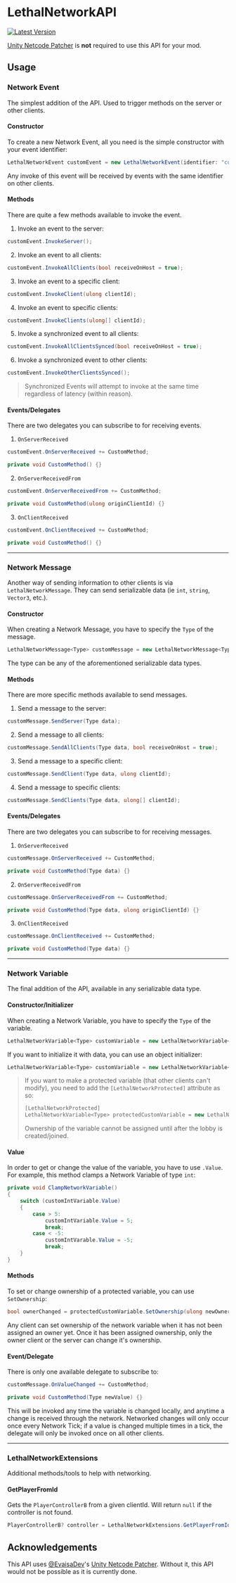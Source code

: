 # LethalNetworkAPI


[![Latest Version](https://img.shields.io/thunderstore/v/2018/LC_API?logo=thunderstore&logoColor=white)](https://thunderstore.io/c/lethal-company/p/xilophor/LethalNetworkAPI)

[Unity Netcode Patcher](https://github.com/EvaisaDev/UnityNetcodePatcher/) is **not** required to use this API for your mod.

## Usage

### Network Event

The simplest addition of the API. Used to trigger methods on the server or other clients.

#### Constructor

To create a new Network Event, all you need is the simple constructor with your event identifier:

```csharp
LethalNetworkEvent customEvent = new LethalNetworkEvent(identifier: "customIdentifier");
```

Any invoke of this event will be received by events with the same identifier on other clients.

#### Methods

There are quite a few methods available to invoke the event.

1. Invoke an event to the server:

```csharp
customEvent.InvokeServer();
```

2. Invoke an event to all clients:

```csharp
customEvent.InvokeAllClients(bool receiveOnHost = true);
```

3. Invoke an event to a specific client:

```csharp
customEvent.InvokeClient(ulong clientId);
```

4. Invoke an event to specific clients:

```csharp
customEvent.InvokeClients(ulong[] clientId);
```

5. Invoke a synchronized event to all clients:

```csharp
customEvent.InvokeAllClientsSynced(bool receiveOnHost = true);
```

6. Invoke a synchronized event to other clients:

```csharp
customEvent.InvokeOtherClientsSynced();
```

> Synchronized Events will attempt to invoke at the same time regardless of latency (within reason).

#### Events/Delegates

There are two delegates you can subscribe to for receiving events.

1. `OnServerReceived`

```csharp
customEvent.OnServerReceived += CustomMethod;

private void CustomMethod() {}
```

2. `OnServerReceivedFrom`

```csharp
customEvent.OnServerReceivedFrom += CustomMethod;

private void CustomMethod(ulong originClientId) {}
```

3. `OnClientReceived`

```csharp
customEvent.OnClientReceived += CustomMethod;

private void CustomMethod() {}
```

---

### Network Message

Another way of sending information to other clients is via `LethalNetworkMessage`. They can send serializable data (ie `int`, `string`, `Vector3`, etc.).

#### Constructor

When creating a Network Message, you have to specify the `Type` of the message.

```csharp
LethalNetworkMessage<Type> customMessage = new LethalNetworkMessage<Type>(identifier: "customIdentifier");
```

The type can be any of the aforementioned serializable data types.

#### Methods

There are more specific methods available to send messages.

1. Send a message to the server:

```csharp
customMessage.SendServer(Type data);
```

2. Send a message to all clients:

```csharp
customMessage.SendAllClients(Type data, bool receiveOnHost = true);
```

3. Send a message to a specific client:

```csharp
customMessage.SendClient(Type data, ulong clientId);
```

4. Send a message to specific clients:

```csharp
customMessage.SendClients(Type data, ulong[] clientId);
```

#### Events/Delegates

There are two delegates you can subscribe to for receiving messages.

1. `OnServerReceived`

```csharp
customMessage.OnServerReceived += CustomMethod;

private void CustomMethod(Type data) {}
```

2. `OnServerReceivedFrom`

```csharp
customMessage.OnServerReceivedFrom += CustomMethod;

private void CustomMethod(Type data, ulong originClientId) {}
```

3. `OnClientReceived`

```csharp
customMessage.OnClientReceived += CustomMethod;

private void CustomMethod(Type data) {}
```

---

### Network Variable

The final addition of the API, available in any serializable data type.

#### Constructor/Initializer

When creating a Network Variable, you have to specify the `Type` of the variable.

```csharp
LethalNetworkVariable<Type> customVariable = new LethalNetworkVariable<Type>(identifier: "customIdentifier");
```

If you want to initialize it with data, you can use an object initializer:

```csharp
LethalNetworkVariable<Type> customVariable = new LethalNetworkVariable<Type>(identifier: "customIdentifier") { Value = (Type)data; };
```

> If you want to make a protected variable (that other clients can't modify), you need to add the `[LethalNetworkProtected]` attribute as so:
> 
> ```csharp
> [LethalNetworkProtected]
> LethalNetworkVariable<Type> protectedCustomVariable = new LethalNetworkVariable<Type>(identifier: "customIdentifier");
> ```
> 
> Ownership of the variable cannot be assigned until after the lobby is created/joined.

#### Value

In order to get or change the value of the variable, you have to use `.Value`. For example, this method clamps a Network Variable of type `int`:

```csharp
private void ClampNetworkVariable()
{
    switch (customIntVariable.Value)
    {
        case > 5:
            customIntVariable.Value = 5;
            break;
        case < -5:
            customIntVarable.Value = -5;
            break;
    }
}
```

#### Methods

To set or change ownership of a protected variable, you can use `SetOwnership`:

```csharp
bool ownerChanged = protectedCustomVariable.SetOwnership(ulong newOwnerClientId);
```

Any client can set ownership of the network variable when it has not been assigned an owner yet. Once it has been assigned ownership, only the owner client or the server can change it's ownership.

#### Event/Delegate

There is only one available delegate to subscribe to:

```csharp
customMessage.OnValueChanged += CustomMethod;

private void CustomMethod(Type newValue) {}
```

This will be invoked any time the variable is changed locally, and anytime a change is received through the network. Networked changes will only occur once every Network Tick; if a value is changed multiple times in a tick, the delegate will only be invoked once on all other clients.

---

### LethalNetworkExtensions

Additional methods/tools to help with networking.

#### GetPlayerFromId

Gets the `PlayerControllerB` from a given clientId. Will return `null` if the controller is not found.

```csharp
PlayerControllerB? controller = LethalNetworkExtensions.GetPlayerFromId(clientId);
```

## Acknowledgements

This API uses [@EvaisaDev](https://github.com/EvaisaDev/)'s [Unity Netcode Patcher](https://github.com/EvaisaDev/UnityNetcodePatcher/). Without it, this API would not be possible as it is currently done.
